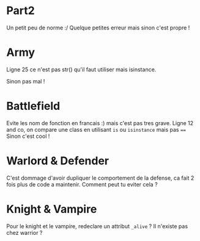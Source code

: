 
# Part2

Un petit peu de norme :/
Quelque petites erreur mais sinon c'est propre !


# Army

Ligne 25 ce n'est pas str() qu'il faut utiliser mais isinstance.

Sinon pas mal !

# Battlefield

Evite les nom de fonction en francais :) mais c'est pas tres grave.
Ligne 12 and co, on compare une class en utilisant `is` ou `isinstance` mais pas `==`
Sinon c'est cool !

# Warlord & Defender

C'est dommage d'avoir dupliquer le comportement de la defense, ca fait 2 fois plus de code a maintenir.
Comment peut tu eviter cela ?

# Knight & Vampire

Pour le knight et le vampire, redeclare un attribut `_alive` ? Il n'existe pas chez warrior ?


